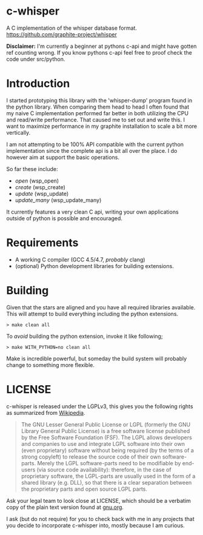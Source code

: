 c-whisper
=========

A C implementation of the whisper database format.
https://github.com/graphite-project/whisper

**Disclaimer:**
I'm currently a beginner at pythons c-api and might have gotten ref counting
wrong.
If you know pythons c-api feel free to proof check the code under src/python.

Introduction
============

I started prototyping this library with the 'whisper-dump' program found in the 
python library.
When comparing them head to head I often found that my naive C implementation
performed far better in both utilizing the CPU and read/write performance.
That caused me to set out and write this. I want to maximize performance in
my graphite installation to scale a bit more vertically.

I am not attempting to be 100% API compatible with the current python
implementation since the complete api is a bit all over the place.
I do however aim at support the basic operations.

So far these include:

* *open* (wsp_open)
* *create* (wsp_create)
* *update* (wsp_update)
* *update\_many* (wsp_update_many)

It currently features a very clean C api, writing your own applications outside
of python is possible and encouraged.

Requirements
============

* A working C compiler (GCC 4.5/4.7, *probably* clang)
* (optional) Python development libraries for building extensions.

Building
========
Given that the stars are aligned and you have all required libraries available.
This will attempt to build everything including the python extensions.

    > make clean all

To *avoid* building the python extension, invoke it like following;

    > make WITH_PYTHON=no clean all

Make is incredible powerful, but someday the build system will probably change
to something more flexible.

LICENSE
=======
c-whisper is released under the LGPLv3, this gives you the following rights as
summarized from
[Wikipedia](http://en.wikipedia.org/wiki/GNU_Lesser_General_Public_License).

> The GNU Lesser General Public License or LGPL (formerly the GNU Library
> General Public License) is a free software license published by the Free
> Software Foundation (FSF). The LGPL allows developers and companies to use
> and integrate LGPL software into their own (even proprietary) software
> without being required (by the terms of a strong copyleft) to release the
> source code of their own software-parts. Merely the LGPL software-parts need
> to be modifiable by end-users (via source code availability): therefore, in
> the case of proprietary software, the LGPL-parts are usually used in the
> form of a shared library (e.g. DLL), so that there is a clear separation
> between the proprietary parts and open source LGPL parts.

Ask your legal team to look close at LICENSE, which should be a verbatim copy
of the plain text version found at
[gnu.org](http://www.gnu.org/licenses/lgpl-3.0.txt).

I ask (but do not require) for you to check back with me in any projects that
you decide to incorporate c-whisper into, mostly because I am curious.
